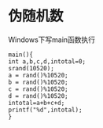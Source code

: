 # 伪随机数
Windows下写main函数执行


`main(){`  
`int a,b,c,d,intotal=0;`  
`srand(10520);`  
`a = rand()%10520;`  
`b = rand()%10520;`  
`c = rand()%10520;`  
`d = rand()%10520;`  
`intotal=a+b+c+d;`  
`printf("%d",intotal);`  
`}`  


